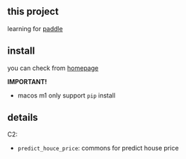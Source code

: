## this project

learning for [paddle](https://www.paddlepaddle.org.cn/tutorials/projectdetail/4309126)

## install

you can check from [homepage](https://www.paddlepaddle.org.cn/documentation/docs/zh/install/pip/macos-pip.html)

**IMPORTANT!**

- macos m1 only support `pip` install

## details

C2:

- `predict_houce_price`:  commons for predict house price
